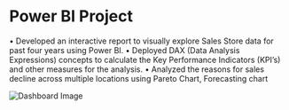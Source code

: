 # Power BI Project 
•	Developed an interactive report to visually explore Sales Store data for past four years using Power BI.
•	Deployed DAX (Data Analysis Expressions) concepts to calculate the Key Performance Indicators (KPI’s) and other measures for the analysis.
•	Analyzed the reasons for sales decline across multiple locations using Pareto Chart, Forecasting chart

![Dashboard Image](https://user-images.githubusercontent.com/98408402/172601809-2cf8ad7b-21db-42af-83ea-00ac4f586d34.png)

